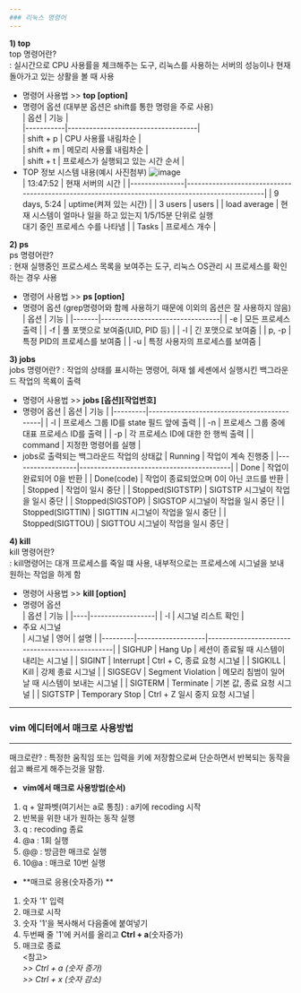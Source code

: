 ```yaml
---
### 리눅스 명령어
---
```

**1) top**  
top 명령어란?  
: 실시간으로 CPU 사용률을 체크해주는 도구, 리눅스를 사용하는 서버의 성능이나 현재 돌아가고 있는 상활을 볼 때 사용   
- 명령어 사용법 >> **top [option]**
- 명령어 옵션 (대부분 옵션은 shift를 통한 명령을 주로 사용)   
  | 옵션      | 기능                               |  
  |-----------|------------------------------------|  
  | shift + p | CPU 사용률 내림차순                |  
  | shift + m | 메모리 사용률 내림차순             |  
  | shift + t | 프로세스가 실행되고 있는 시간 순서 |
- TOP 정보 시스템 내용(예시 사진첨부)
![image](https://user-images.githubusercontent.com/97009141/172032123-f9531f97-72eb-44a0-93b7-8720035b76fd.png)   
  | 13:47:52      | 현재 서버의 시간                                                                                |
  |---------------|------------------------------------------------------------------------------------------------|
  | 9 days, 5:24  | uptime(켜져 있는 시간)                                                                          |
  | 3 users       | users                                                                                           |
  | load average  | 현재 시스템이 얼마나 일을 하고 있는지 1/5/15분 단위로 실행<br>대기 중인 프로세스 수를 나타냄 |
  | Tasks         | 프로세스 개수                                                                                   |
  
**2) ps**   
ps 명령어란?   
: 현재 실행중인 프로스세스 목록을 보여주는 도구, 리눅스 OS관리 시 프로세스를 확인하는 경우 사용
- 명령어 사용법 >> **ps [option]**   
- 명령어 옵션 (grep명령어와 함께 사용하기 때문에 이외의 옵션은 잘 사용하지 않음)
  | 옵션  | 기능                            |
  |-------|---------------------------------|
  | -e    | 모든 프로세스 출력              |
  | -f    | 풀 포맷으로 보여줌(UID, PID 등) |
  | -l    | 긴 포맷으로 보여줌              |
  | p, -p | 특정 PID의 프로세스를 보여줌    |
  | -u    | 특정 사용자의 프로세스를 보여줌 |
  
**3) jobs**   
jobs 명령어란?
: 작업의 상태를 표시하는 명령어, 혀재 쉘 세셴에서 실행시킨 백그라운드 작업의 목룍이 출력   
- 명령어 사용법 >> **jobs [옵션][작업번호]**
- 명령어 옵션
  | 옵션    | 기능                                       |
  |---------|--------------------------------------------|
  | -l      | 프로세스 그룹 ID를 state 필드 앞에 출력    |
  | -n      | 프로세스 그룹 중에 대표 프로세스 ID를 출력 |
  | -p      | 각 프로세스 ID에 대한 한 행씩 출력         |
  | command | 지정한 명령어를 실행                       |
- jobs로 출력되는 백그라운드 작업의 상태값
  | Running          | 작업이 계속 진행중                       |
  |------------------|------------------------------------------|
  | Done             | 작업이 완료되어 0을 반환                 |
  | Done(code)       | 작업이 종료되었으며 0이 아닌 코드를 반환 |
  | Stopped          | 작업이 일시 중단                         |
  | Stopped(SIGTSTP) | SIGTSTP 시그널이 작업을 일시 중단        |
  | Stopped(SIGSTOP) | SIGSTOP 시그널이 작업을 일시 중단        |
  | Stopped(SIGTTIN) | SIGTTIN 시그널이 작업을 일시 중단        |
  | Stopped(SIGTTOU) | SIGTTOU 시그널이 작업을 일시 중단        |

**4) kill**  
kill 명령어란?   
: kill명령어는 대개 프로세스를 죽일 떄 사용, 내부적으로는 프로세스에 시그널을 보내 원하는 작업을 하게 함
- 명령어 사용법 >> **kill [option]**
- 명령어 옵션   
  | 옵션 | 기능            |
  |----|------------------|
  | -l | 시그널 리스트 확인 |
- 주요 시그널   
  | 시그널  | 영어              | 설명                                           |
  |---------|-------------------|------------------------------------------------|
  | SIGHUP  | Hang Up           | 세션이 종료될 때 시스템이 내리는 시그널        |
  | SIGINT  | Interrupt         | Ctrl + C, 종료 요청 시그널                     |
  | SIGKILL | Kill              | 강제 종료 시그널                               |
  | SIGSEGV | Segment Violation | 메모리 침범이 일어날 때 시스템이 보내는 시그널 |
  | SIGTERM | Terminate         | 기본 값, 종료 요청 시그널                      |
  | SIGTSTP | Temporary Stop    | Ctrl + Z 일시 중지 요청 시그널                 |
---
### vim 에디터에서 매크로 사용방법
---
매크로란?
: 특정한 움직임 또는 입력을 키에 저장함으로써 단순하면서 반복되는 동작을 쉽고 빠르게 해주는것을 말함.

- **vim에서 매크로 사용방법(순서)**
1. q + 알파벳(여기서는 a로 통칭) : a키에 recoding 시작
2. 반복을 위한 내가 원하는 동작 실행
3. q : recoding 종료
4. @a : 1회 실행
5. @@ : 방금한 매크로 실행
6. 10@a : 매크로 10번 실행

- **매크로 응용(숫자증가) **
1. 숫자 '1' 입력
2. 매크로 시작
3. 숫자 '1'을 복사해서 다음줄에 붙여넣기
4. 두번째 줄 '1'에 커서를 올리고 **Ctrl + a**(숫자증가)
5. 매크로 종료   
<참고>   
*>> Ctrl + a (숫자 증가)*   
*>> Ctrl + x (숫자 감소)*

